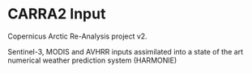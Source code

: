 # CARRA2 Input
Copernicus Arctic Re-Analysis project v2.

Sentinel-3, MODIS and AVHRR inputs assimilated into a state of the art numerical weather prediction system (HARMONIE)
